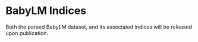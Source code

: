 # BabyLM Indices

Both the parsed BabyLM dataset, and its associated indices will be released upon publication.